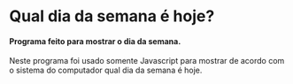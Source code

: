 # Qual dia da semana é hoje?

#### Programa feito para mostrar o dia da semana.

Neste programa foi usado somente Javascript para mostrar de acordo com o sistema do computador qual dia da semana é hoje.